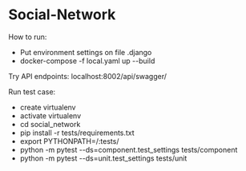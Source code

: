 # Social-Network

How to run:

-   Put environment settings on file .django
-   docker-compose -f local.yaml up --build

Try API endpoints: localhost:8002/api/swagger/

Run test case:

-   create virtualenv
-   activate virtualenv
-   cd social_network
-   pip install -r tests/requirements.txt
-   export PYTHONPATH=/:tests/
-   python -m pytest --ds=component.test_settings tests/component
-   python -m pytest --ds=unit.test_settings tests/unit
